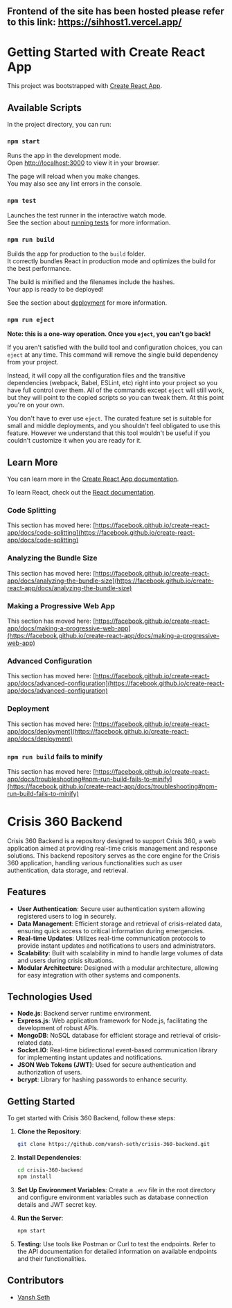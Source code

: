 ## Frontend of the site has been hosted please refer to this link: https://sihhost1.vercel.app/
# Getting Started with Create React App

This project was bootstrapped with [Create React App](https://github.com/facebook/create-react-app).

## Available Scripts

In the project directory, you can run:

### `npm start`

Runs the app in the development mode.\
Open [http://localhost:3000](http://localhost:3000) to view it in your browser.

The page will reload when you make changes.\
You may also see any lint errors in the console.

### `npm test`

Launches the test runner in the interactive watch mode.\
See the section about [running tests](https://facebook.github.io/create-react-app/docs/running-tests) for more information.

### `npm run build`

Builds the app for production to the `build` folder.\
It correctly bundles React in production mode and optimizes the build for the best performance.

The build is minified and the filenames include the hashes.\
Your app is ready to be deployed!

See the section about [deployment](https://facebook.github.io/create-react-app/docs/deployment) for more information.

### `npm run eject`

**Note: this is a one-way operation. Once you `eject`, you can't go back!**

If you aren't satisfied with the build tool and configuration choices, you can `eject` at any time. This command will remove the single build dependency from your project.

Instead, it will copy all the configuration files and the transitive dependencies (webpack, Babel, ESLint, etc) right into your project so you have full control over them. All of the commands except `eject` will still work, but they will point to the copied scripts so you can tweak them. At this point you're on your own.

You don't have to ever use `eject`. The curated feature set is suitable for small and middle deployments, and you shouldn't feel obligated to use this feature. However we understand that this tool wouldn't be useful if you couldn't customize it when you are ready for it.

## Learn More

You can learn more in the [Create React App documentation](https://facebook.github.io/create-react-app/docs/getting-started).

To learn React, check out the [React documentation](https://reactjs.org/).

### Code Splitting

This section has moved here: [https://facebook.github.io/create-react-app/docs/code-splitting](https://facebook.github.io/create-react-app/docs/code-splitting)

### Analyzing the Bundle Size

This section has moved here: [https://facebook.github.io/create-react-app/docs/analyzing-the-bundle-size](https://facebook.github.io/create-react-app/docs/analyzing-the-bundle-size)

### Making a Progressive Web App

This section has moved here: [https://facebook.github.io/create-react-app/docs/making-a-progressive-web-app](https://facebook.github.io/create-react-app/docs/making-a-progressive-web-app)

### Advanced Configuration

This section has moved here: [https://facebook.github.io/create-react-app/docs/advanced-configuration](https://facebook.github.io/create-react-app/docs/advanced-configuration)

### Deployment

This section has moved here: [https://facebook.github.io/create-react-app/docs/deployment](https://facebook.github.io/create-react-app/docs/deployment)

### `npm run build` fails to minify

This section has moved here: [https://facebook.github.io/create-react-app/docs/troubleshooting#npm-run-build-fails-to-minify](https://facebook.github.io/create-react-app/docs/troubleshooting#npm-run-build-fails-to-minify)



# Crisis 360 Backend

Crisis 360 Backend is a repository designed to support Crisis 360, a web application aimed at providing real-time crisis management and response solutions. This backend repository serves as the core engine for the Crisis 360 application, handling various functionalities such as user authentication, data storage, and retrieval.

## Features

- **User Authentication**: Secure user authentication system allowing registered users to log in securely.
- **Data Management**: Efficient storage and retrieval of crisis-related data, ensuring quick access to critical information during emergencies.
- **Real-time Updates**: Utilizes real-time communication protocols to provide instant updates and notifications to users and administrators.
- **Scalability**: Built with scalability in mind to handle large volumes of data and users during crisis situations.
- **Modular Architecture**: Designed with a modular architecture, allowing for easy integration with other systems and components.

## Technologies Used

- **Node.js**: Backend server runtime environment.
- **Express.js**: Web application framework for Node.js, facilitating the development of robust APIs.
- **MongoDB**: NoSQL database for efficient storage and retrieval of crisis-related data.
- **Socket.IO**: Real-time bidirectional event-based communication library for implementing instant updates and notifications.
- **JSON Web Tokens (JWT)**: Used for secure authentication and authorization of users.
- **bcrypt**: Library for hashing passwords to enhance security.

## Getting Started

To get started with Crisis 360 Backend, follow these steps:

1. **Clone the Repository**: 
    ```bash
    git clone https://github.com/vansh-seth/crisis-360-backend.git
    ```

2. **Install Dependencies**:
    ```bash
    cd crisis-360-backend
    npm install
    ```

3. **Set Up Environment Variables**:
    Create a `.env` file in the root directory and configure environment variables such as database connection details and JWT secret key.

4. **Run the Server**:
    ```bash
    npm start
    ```

5. **Testing**:
    Use tools like Postman or Curl to test the endpoints. Refer to the API documentation for detailed information on available endpoints and their functionalities.


## Contributors

- [Vansh Seth](https://github.com/vansh-seth)
